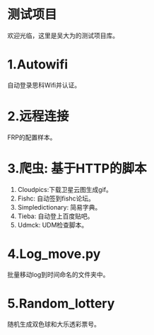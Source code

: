 # 测试项目
欢迎光临，这里是吴大为的测试项目库。

# 1.Autowifi
自动登录思科Wifi并认证。

# 2.远程连接
FRP的配置样本。

# 3.爬虫: 基于HTTP的脚本
1. Cloudpics:下载卫星云图生成gif。 
2. Fishc: 自动签到fishc论坛。
3. Simpledictionary: 简易字典。
4. Tieba: 自动登上百度贴吧。
5. Udmck: UDM检查脚本。

# 4.Log_move.py
批量移动log到时间命名的文件夹中。

# 5.Random_lottery
随机生成双色球和大乐透彩票号。
